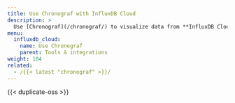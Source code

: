 ```yaml
---
title: Use Chronograf with InfluxDB Cloud
description: >
  Use [Chronograf](/chronograf/) to visualize data from **InfluxDB Cloud**.
menu:
  influxdb_cloud:
    name: Use Chronograf
    parent: Tools & integrations
weight: 104
related:
  - /{{< latest "chronograf" >}}/
---
```


{{< duplicate-oss >}}
